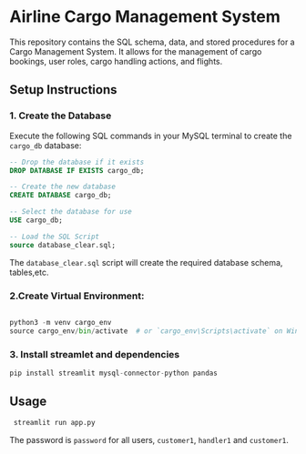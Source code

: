 # Airline Cargo Management System

This repository contains the SQL schema, data, and stored procedures for a Cargo Management System. It allows for the management of cargo bookings, user roles, cargo handling actions, and flights.

## Setup Instructions

### 1. Create the Database

Execute the following SQL commands in your MySQL terminal to create the `cargo_db` database:

```sql
-- Drop the database if it exists
DROP DATABASE IF EXISTS cargo_db;

-- Create the new database
CREATE DATABASE cargo_db;

-- Select the database for use
USE cargo_db;

-- Load the SQL Script
source database_clear.sql;
```
The `database_clear.sql` script will create the required database schema, tables,etc.

### 2.Create Virtual Environment:

```python

python3 -m venv cargo_env
source cargo_env/bin/activate  # or `cargo_env\Scripts\activate` on Windows

```
### 3. Install streamlet and dependencies 

```python
pip install streamlit mysql-connector-python pandas
```

## Usage 

```bash
 streamlit run app.py
```

The password is `password` for all users, `customer1`, `handler1` and `customer1`.
